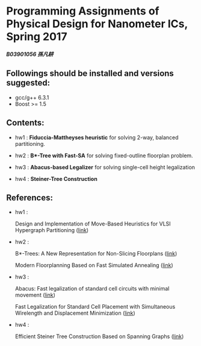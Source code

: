 # Programming Assignments of Physical Design for Nanometer ICs, Spring 2017
***B03901056 孫凡耕***

## Followings should be installed and versions suggested:
- gcc/g++ 6.3.1
- Boost >= 1.5

## Contents:
- hw1 : **Fiduccia-Mattheyses heuristic** for solving 2-way, balanced partitioning.  

- hw2 : **B\*-Tree with Fast-SA** for solving fixed-outline floorplan problem.

- hw3 : **Abacus-based Legalizer** for solving single-cell height legalization

- hw4 : **Steiner-Tree Construction**

## References:
- hw1 :

  Design and Implementation of Move-Based Heuristics for VLSI Hypergraph Partitioning ([link](http://web.eecs.umich.edu/~imarkov/pubs/jour/j004.pdf))

- hw2 :

  B\*-Trees: A New Representation for Non-Slicing Floorplans ([link](http://ieeexplore.ieee.org/stamp/stamp.jsp?arnumber=855354))

  Modern Floorplanning Based on Fast Simulated Annealing ([link](http://cc.ee.ntu.edu.tw/~ywchang/Papers/ispd05-floorplanning.pdf))

- hw3 :

  Abacus: Fast legalization of standard cell circuits with minimal movement ([link](http://ieeexplore.ieee.org/stamp/stamp.jsp?arnumber=5642689))

  Fast Legalization for Standard Cell Placement with Simultaneous Wirelength and Displacement Minimization ([link](http://ieeexplore.ieee.org/stamp/stamp.jsp?arnumber=5642689))

- hw4 :

  Efficient Steiner Tree Construction Based on Spanning Graphs ([link](http://ieeexplore.ieee.org/stamp/stamp.jsp?arnumber=1291582))
